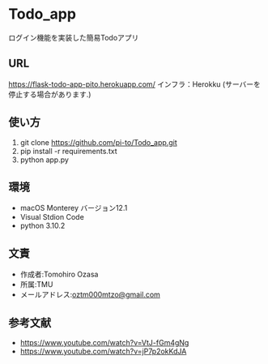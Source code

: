 # Todo_app

ログイン機能を実装した簡易Todoアプリ


## URL

https://flask-todo-app-pito.herokuapp.com/
インフラ：Herokku
(サーバーを停止する場合があります.)

## 使い方

1. git clone https://github.com/pi-to/Todo_app.git
2. pip install -r requirements.txt
3. python app.py

## 環境

* macOS Monterey バージョン12.1
* Visual Stdion Code
* python 3.10.2


## 文責

* 作成者:Tomohiro Ozasa
* 所属:TMU
* メールアドレス:oztm000mtzo@gmail.com



## 参考文献

* https://www.youtube.com/watch?v=VtJ-fGm4gNg
* https://www.youtube.com/watch?v=jP7p2okKdJA
